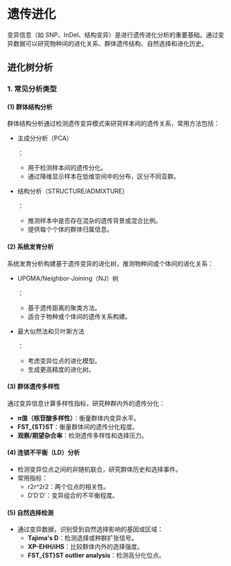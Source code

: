 # 遗传进化

变异信息（如 SNP、InDel、结构变异）是进行遗传进化分析的重要基础。通过变异数据可以研究物种间的进化关系、群体遗传结构、自然选择和进化历史。

## 进化树分析

### 1. **常见分析类型**

#### **(1) 群体结构分析**

群体结构分析通过检测遗传变异模式来研究样本间的遗传关系，常用方法包括：

- 主成分分析（PCA）

  ：

  - 用于检测样本间的遗传分化。
  - 通过降维显示样本在低维空间中的分布，区分不同亚群。

- 结构分析（STRUCTURE/ADMIXTURE）

  ：

  - 推测样本中是否存在混杂的遗传背景或混合比例。
  - 提供每个个体的群体归属信息。

#### **(2) 系统发育分析**

系统发育分析构建基于遗传变异的进化树，推测物种间或个体间的进化关系：

- UPGMA/Neighbor-Joining（NJ）树

  ：

  - 基于遗传距离的聚类方法。
  - 适合于物种或个体间的遗传关系构建。

- 最大似然法和贝叶斯方法

  ：

  - 考虑变异位点的进化模型。
  - 生成更高精度的进化树。

#### **(3) 群体遗传多样性**

通过变异信息计算多样性指标，研究种群内外的遗传分化：

- **π值（核苷酸多样性）**：衡量群体内变异水平。
- **FST_{ST}ST**：衡量群体间的遗传分化程度。
- **观察/期望杂合率**：检测遗传多样性和选择压力。

#### **(4) 连锁不平衡（LD）分析**

- 检测变异位点之间的非随机联合，研究群体历史和选择事件。
- 常用指标：
  - r2r^2r2：两个位点的相关性。
  - D′D'D′：变异组合的不平衡程度。

#### **(5) 自然选择检测**

- 通过变异数据，识别受到自然选择影响的基因或区域：
  - **Tajima's D**：检测选择或种群扩张信号。
  - **XP-EHH/iHS**：比较群体内外的选择强度。
  - **FST_{ST}ST outlier analysis**：检测高分化位点。